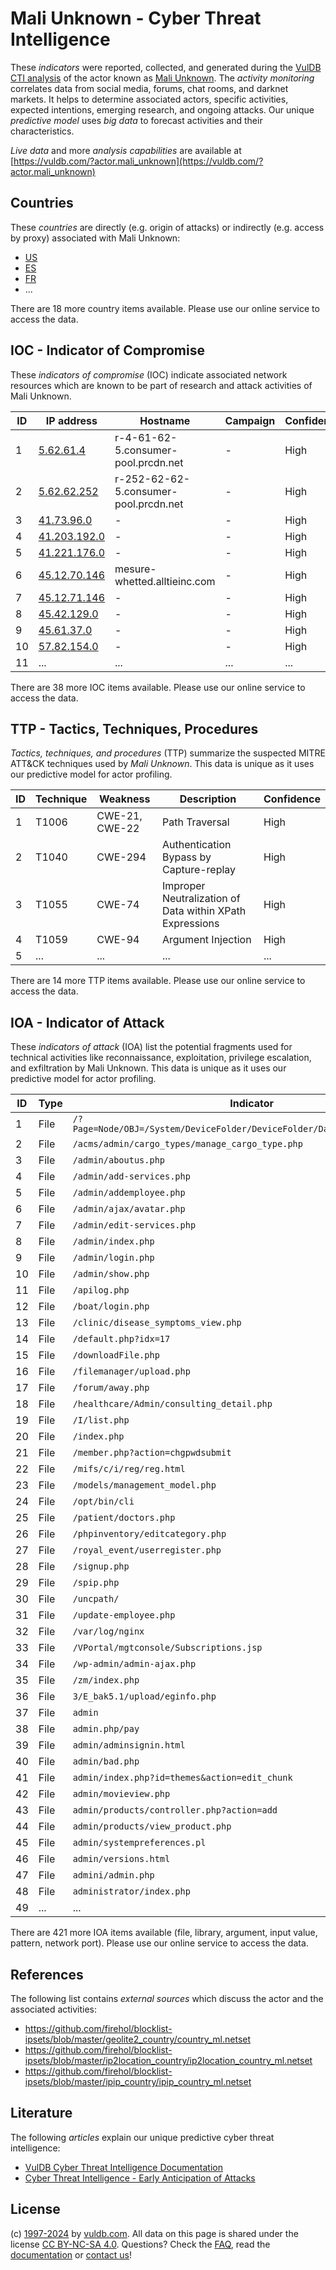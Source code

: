 # Mali Unknown - Cyber Threat Intelligence

These _indicators_ were reported, collected, and generated during the [VulDB CTI analysis](https://vuldb.com/?kb.cti) of the actor known as [Mali Unknown](https://vuldb.com/?actor.mali_unknown). The _activity monitoring_ correlates data from social media, forums, chat rooms, and darknet markets. It helps to determine associated actors, specific activities, expected intentions, emerging research, and ongoing attacks. Our unique _predictive model_ uses _big data_ to forecast activities and their characteristics.

_Live data_ and more _analysis capabilities_ are available at [https://vuldb.com/?actor.mali_unknown](https://vuldb.com/?actor.mali_unknown)

## Countries

These _countries_ are directly (e.g. origin of attacks) or indirectly (e.g. access by proxy) associated with Mali Unknown:

* [US](https://vuldb.com/?country.us)
* [ES](https://vuldb.com/?country.es)
* [FR](https://vuldb.com/?country.fr)
* ...

There are 18 more country items available. Please use our online service to access the data.

## IOC - Indicator of Compromise

These _indicators of compromise_ (IOC) indicate associated network resources which are known to be part of research and attack activities of Mali Unknown.

ID | IP address | Hostname | Campaign | Confidence
-- | ---------- | -------- | -------- | ----------
1 | [5.62.61.4](https://vuldb.com/?ip.5.62.61.4) | r-4-61-62-5.consumer-pool.prcdn.net | - | High
2 | [5.62.62.252](https://vuldb.com/?ip.5.62.62.252) | r-252-62-62-5.consumer-pool.prcdn.net | - | High
3 | [41.73.96.0](https://vuldb.com/?ip.41.73.96.0) | - | - | High
4 | [41.203.192.0](https://vuldb.com/?ip.41.203.192.0) | - | - | High
5 | [41.221.176.0](https://vuldb.com/?ip.41.221.176.0) | - | - | High
6 | [45.12.70.146](https://vuldb.com/?ip.45.12.70.146) | mesure-whetted.alltieinc.com | - | High
7 | [45.12.71.146](https://vuldb.com/?ip.45.12.71.146) | - | - | High
8 | [45.42.129.0](https://vuldb.com/?ip.45.42.129.0) | - | - | High
9 | [45.61.37.0](https://vuldb.com/?ip.45.61.37.0) | - | - | High
10 | [57.82.154.0](https://vuldb.com/?ip.57.82.154.0) | - | - | High
11 | ... | ... | ... | ...

There are 38 more IOC items available. Please use our online service to access the data.

## TTP - Tactics, Techniques, Procedures

_Tactics, techniques, and procedures_ (TTP) summarize the suspected MITRE ATT&CK techniques used by _Mali Unknown_. This data is unique as it uses our predictive model for actor profiling.

ID | Technique | Weakness | Description | Confidence
-- | --------- | -------- | ----------- | ----------
1 | T1006 | CWE-21, CWE-22 | Path Traversal | High
2 | T1040 | CWE-294 | Authentication Bypass by Capture-replay | High
3 | T1055 | CWE-74 | Improper Neutralization of Data within XPath Expressions | High
4 | T1059 | CWE-94 | Argument Injection | High
5 | ... | ... | ... | ...

There are 14 more TTP items available. Please use our online service to access the data.

## IOA - Indicator of Attack

These _indicators of attack_ (IOA) list the potential fragments used for technical activities like reconnaissance, exploitation, privilege escalation, and exfiltration by Mali Unknown. This data is unique as it uses our predictive model for actor profiling.

ID | Type | Indicator | Confidence
-- | ---- | --------- | ----------
1 | File | `/?Page=Node/OBJ=/System/DeviceFolder/DeviceFolder/DateTime/Action=Submit` | High
2 | File | `/acms/admin/cargo_types/manage_cargo_type.php` | High
3 | File | `/admin/aboutus.php` | High
4 | File | `/admin/add-services.php` | High
5 | File | `/admin/addemployee.php` | High
6 | File | `/admin/ajax/avatar.php` | High
7 | File | `/admin/edit-services.php` | High
8 | File | `/admin/index.php` | High
9 | File | `/admin/login.php` | High
10 | File | `/admin/show.php` | High
11 | File | `/apilog.php` | Medium
12 | File | `/boat/login.php` | High
13 | File | `/clinic/disease_symptoms_view.php` | High
14 | File | `/default.php?idx=17` | High
15 | File | `/downloadFile.php` | High
16 | File | `/filemanager/upload.php` | High
17 | File | `/forum/away.php` | High
18 | File | `/healthcare/Admin/consulting_detail.php` | High
19 | File | `/I/list.php` | Medium
20 | File | `/index.php` | Medium
21 | File | `/member.php?action=chgpwdsubmit` | High
22 | File | `/mifs/c/i/reg/reg.html` | High
23 | File | `/models/management_model.php` | High
24 | File | `/opt/bin/cli` | Medium
25 | File | `/patient/doctors.php` | High
26 | File | `/phpinventory/editcategory.php` | High
27 | File | `/royal_event/userregister.php` | High
28 | File | `/signup.php` | Medium
29 | File | `/spip.php` | Medium
30 | File | `/uncpath/` | Medium
31 | File | `/update-employee.php` | High
32 | File | `/var/log/nginx` | High
33 | File | `/VPortal/mgtconsole/Subscriptions.jsp` | High
34 | File | `/wp-admin/admin-ajax.php` | High
35 | File | `/zm/index.php` | High
36 | File | `3/E_bak5.1/upload/eginfo.php` | High
37 | File | `admin` | Low
38 | File | `admin.php/pay` | High
39 | File | `admin/adminsignin.html` | High
40 | File | `admin/bad.php` | High
41 | File | `admin/index.php?id=themes&action=edit_chunk` | High
42 | File | `admin/movieview.php` | High
43 | File | `admin/products/controller.php?action=add` | High
44 | File | `admin/products/view_product.php` | High
45 | File | `admin/systempreferences.pl` | High
46 | File | `admin/versions.html` | High
47 | File | `admini/admin.php` | High
48 | File | `administrator/index.php` | High
49 | ... | ... | ...

There are 421 more IOA items available (file, library, argument, input value, pattern, network port). Please use our online service to access the data.

## References

The following list contains _external sources_ which discuss the actor and the associated activities:

* https://github.com/firehol/blocklist-ipsets/blob/master/geolite2_country/country_ml.netset
* https://github.com/firehol/blocklist-ipsets/blob/master/ip2location_country/ip2location_country_ml.netset
* https://github.com/firehol/blocklist-ipsets/blob/master/ipip_country/ipip_country_ml.netset

## Literature

The following _articles_ explain our unique predictive cyber threat intelligence:

* [VulDB Cyber Threat Intelligence Documentation](https://vuldb.com/?kb.cti)
* [Cyber Threat Intelligence - Early Anticipation of Attacks](https://www.scip.ch/en/?labs.20201022)

## License

(c) [1997-2024](https://vuldb.com/?kb.changelog) by [vuldb.com](https://vuldb.com/?kb.about). All data on this page is shared under the license [CC BY-NC-SA 4.0](https://creativecommons.org/licenses/by-nc-sa/4.0/). Questions? Check the [FAQ](https://vuldb.com/?kb.faq), read the [documentation](https://vuldb.com/?kb) or [contact us](https://vuldb.com/?contact)!
